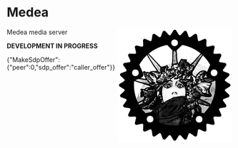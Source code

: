Medea
=====

<img align="right" src="https://raw.githubusercontent.com/instrumentisto/medea/master/logo.jpg">

Medea media server

__DEVELOPMENT IN PROGRESS__

{"MakeSdpOffer":{"peer":0,"sdp_offer":"caller_offer"}}
